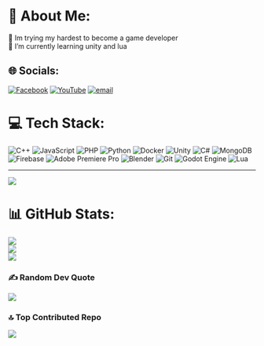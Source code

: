 # 💫 About Me:
🔭 Im trying my hardest to become a game developer<br>🌱 I’m currently learning unity and lua


## 🌐 Socials:
[![Facebook](https://img.shields.io/badge/Facebook-%231877F2.svg?logo=Facebook&logoColor=white)](https://www.facebook.com/vphat14) [![YouTube](https://img.shields.io/badge/YouTube-%23FF0000.svg?logo=YouTube&logoColor=white)](https://www.youtube.com/@MarkingFlatt) [![email](https://img.shields.io/badge/Email-D14836?logo=gmail&logoColor=white)](https://mail.google.com/mail/?view=cm&fs=1&to=tvp14042005@gmail.com)


# 💻 Tech Stack:
![C++](https://img.shields.io/badge/c++-%2300599C.svg?style=for-the-badge&logo=c%2B%2B&logoColor=white) ![JavaScript](https://img.shields.io/badge/javascript-%23323330.svg?style=for-the-badge&logo=javascript&logoColor=%23F7DF1E) ![PHP](https://img.shields.io/badge/php-%23777BB4.svg?style=for-the-badge&logo=php&logoColor=white) ![Python](https://img.shields.io/badge/python-3670A0?style=for-the-badge&logo=python&logoColor=ffdd54) ![Docker](https://img.shields.io/badge/docker-%230db7ed.svg?style=for-the-badge&logo=docker&logoColor=white) ![Unity](https://img.shields.io/badge/unity-%23000000.svg?style=for-the-badge&logo=unity&logoColor=white) ![C#](https://img.shields.io/badge/c%23-%23239120.svg?style=for-the-badge&logo=csharp&logoColor=white) ![MongoDB](https://img.shields.io/badge/MongoDB-%234ea94b.svg?style=for-the-badge&logo=mongodb&logoColor=white) ![Firebase](https://img.shields.io/badge/firebase-a08021?style=for-the-badge&logo=firebase&logoColor=ffcd34) ![Adobe Premiere Pro](https://img.shields.io/badge/Adobe%20Premiere%20Pro-9999FF.svg?style=for-the-badge&logo=Adobe%20Premiere%20Pro&logoColor=white) ![Blender](https://img.shields.io/badge/blender-%23F5792A.svg?style=for-the-badge&logo=blender&logoColor=white) ![Git](https://img.shields.io/badge/git-%23F05033.svg?style=for-the-badge&logo=git&logoColor=white) ![Godot Engine](https://img.shields.io/badge/GODOT-%23FFFFFF.svg?style=for-the-badge&logo=godot-engine) ![Lua](https://img.shields.io/badge/lua-%232C2D72.svg?style=for-the-badge&logo=lua&logoColor=white)

---
[![](https://visitcount.itsvg.in/api?id=vinhphat2005&icon=0&color=0)](https://visitcount.itsvg.in)

<!-- Proudly created with GPRM ( https://gprm.itsvg.in ) -->
# 📊 GitHub Stats:
![](https://github-readme-stats.vercel.app/api?username=vinhphat2005&theme=dark&hide_border=true&include_all_commits=false&count_private=false)<br/>
![](https://nirzak-streak-stats.vercel.app/?user=vinhphat2005&theme=dark&hide_border=true)<br/>
![](https://github-readme-stats.vercel.app/api/top-langs/?username=vinhphat2005&theme=dark&hide_border=true&include_all_commits=false&count_private=false&layout=compact)

### ✍️ Random Dev Quote
![](https://quotes-github-readme.vercel.app/api?type=horizontal&theme=dark)

### 🔝 Top Contributed Repo
![](https://github-contributor-stats.vercel.app/api?username=vinhphat2005&limit=5&theme=dark&combine_all_yearly_contributions=true)

<!-- Proudly created with GPRM ( https://gprm.itsvg.in ) -->
